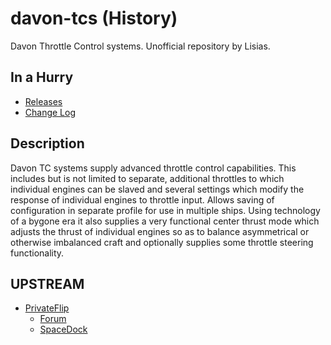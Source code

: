 # davon-tcs (History)

Davon Throttle Control systems. Unofficial repository by Lisias.


## In a Hurry

* [Releases](https://github.com/net-lisias-kspu/davon-tcs/tree/Archive)
* [Change Log](./CHANGE_LOG.md)


## Description

Davon TC systems supply advanced throttle control capabilities. This includes but is not limited to separate, additional throttles to which individual engines can be slaved and several settings which modify the response of individual engines to throttle input. Allows saving of configuration in separate profile for use in multiple ships. Using technology of a bygone era it also supplies a very functional center thrust mode which adjusts the thrust of individual engines so as to balance asymmetrical or otherwise imbalanced craft and optionally supplies some throttle steering functionality.


## UPSTREAM

* [PrivateFlip](https://forum.kerbalspaceprogram.com/index.php?/profile/68273-privateflip/)
	+ [Forum](https://forum.kerbalspaceprogram.com/index.php?/topic/35073-14-davon-throttle-control-systems-mod-v087/&)
	+ [SpaceDock](https://spacedock.info/mod/363/Davon%20Throttle%20Control%20systems)
